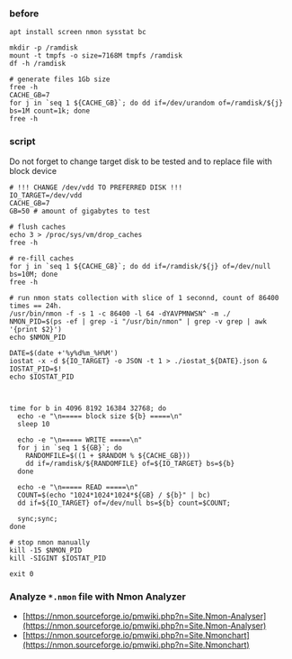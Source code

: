 ### before
```
apt install screen nmon sysstat bc

mkdir -p /ramdisk
mount -t tmpfs -o size=7168M tmpfs /ramdisk
df -h /ramdisk
```
```
# generate files 1Gb size
free -h
CACHE_GB=7
for j in `seq 1 ${CACHE_GB}`; do dd if=/dev/urandom of=/ramdisk/${j} bs=1M count=1k; done
free -h
```

### script
Do not forget to change target disk to be tested and to replace file with block device

```
# !!! CHANGE /dev/vdd TO PREFERRED DISK !!!
IO_TARGET=/dev/vdd
CACHE_GB=7
GB=50 # amount of gigabytes to test

# flush caches
echo 3 > /proc/sys/vm/drop_caches
free -h

# re-fill caches
for j in `seq 1 ${CACHE_GB}`; do dd if=/ramdisk/${j} of=/dev/null bs=10M; done
free -h

# run nmon stats collection with slice of 1 seconnd, count of 86400 times == 24h.
/usr/bin/nmon -f -s 1 -c 86400 -l 64 -dYAVPMNWSN^ -m ./
NMON_PID=$(ps -ef | grep -i "/usr/bin/nmon" | grep -v grep | awk '{print $2}')
echo $NMON_PID

DATE=$(date +'%y%d%m_%H%M')
iostat -x -d ${IO_TARGET} -o JSON -t 1 > ./iostat_${DATE}.json & IOSTAT_PID=$!
echo $IOSTAT_PID



time for b in 4096 8192 16384 32768; do
  echo -e "\n===== block size ${b} =====\n"
  sleep 10

  echo -e "\n===== WRITE =====\n"
  for j in `seq 1 ${GB}`; do
    RANDOMFILE=$((1 + $RANDOM % ${CACHE_GB}))
    dd if=/ramdisk/${RANDOMFILE} of=${IO_TARGET} bs=${b}
  done
  
  echo -e "\n===== READ =====\n"
  COUNT=$(echo "1024*1024*1024*${GB} / ${b}" | bc)
  dd if=${IO_TARGET} of=/dev/null bs=${b} count=$COUNT;

  sync;sync;
done

# stop nmon manually
kill -15 $NMON_PID
kill -SIGINT $IOSTAT_PID

exit 0
```

### Analyze `*.nmon` file with Nmon Analyzer
 - [https://nmon.sourceforge.io/pmwiki.php?n=Site.Nmon-Analyser](https://nmon.sourceforge.io/pmwiki.php?n=Site.Nmon-Analyser)
 - [https://nmon.sourceforge.io/pmwiki.php?n=Site.Nmonchart](https://nmon.sourceforge.io/pmwiki.php?n=Site.Nmonchart)
